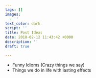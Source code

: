```yaml
---
tags: []
images:
  - ''
text_color: dark
script: ''
title: Post Ideas
date: 2018-02-12 11:43:42 +0000
description: ''
draft: true

---
```

* Funny Idioms (Crazy things we say)
* Things we do in life with lasting effects